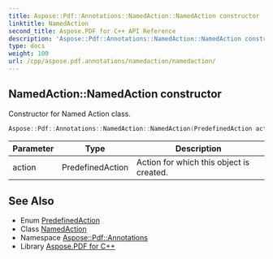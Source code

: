```yaml
---
title: Aspose::Pdf::Annotations::NamedAction::NamedAction constructor
linktitle: NamedAction
second_title: Aspose.PDF for C++ API Reference
description: 'Aspose::Pdf::Annotations::NamedAction::NamedAction constructor. Constructor for Named Action class in C++.'
type: docs
weight: 100
url: /cpp/aspose.pdf.annotations/namedaction/namedaction/
---
```

## NamedAction::NamedAction constructor


Constructor for Named Action class.

```cpp
Aspose::Pdf::Annotations::NamedAction::NamedAction(PredefinedAction action)
```


| Parameter | Type | Description |
| --- | --- | --- |
| action | PredefinedAction | Action for which this object is created. |

## See Also

* Enum [PredefinedAction](../../predefinedaction/)
* Class [NamedAction](../)
* Namespace [Aspose::Pdf::Annotations](../../)
* Library [Aspose.PDF for C++](../../../)
